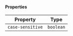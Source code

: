 #### Properties

| Property                                     | Type      |
| -------------------------------------------- | --------- |
| <a id="case-sensitive"></a> `case-sensitive` | `boolean` |
